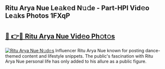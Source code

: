 ## Ritu Arya Nue Le𝚊k𝚎d N𝚞𝚍e - Part-HPI Vid𝚎o Le𝚊ks Photos 1FXqP

# <h2><a href="http://fb0vhyf.evod.top/?m=Ritu+Arya+Nue">🔗 👉🔴 Ritu Arya Nue Vid𝚎o Ph𝚘t𝚘s</a></h2>

[![Ritu Arya Nue N𝚞d𝚎s](https://i.imgur.com/8V9OHl7.gif)](http://fb0vhyf.evod.top/?m=Ritu+Arya+Nue)
Influencer Ritu Arya Nue known for posting dance-themed content and lifestyle snippets. The public's fascination with Ritu Arya Nue personal life has only added to his allure as a public figure. 
